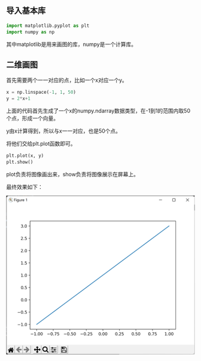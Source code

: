 ## 导入基本库

```python
import matplotlib.pyplot as plt
import numpy as np
```

其中matplotlib是用来画图的库，numpy是一个计算库。

## 二维画图

首先需要两个一一对应的点，比如一个x对应一个y。

```python
x = np.linspace(-1, 1, 50)
y = 2*x+1
```

上面的代码首先生成了一个x的numpy.ndarray数据类型，在-1到1的范围内取50个点，形成一个向量。

y由x计算得到，所以与x一一对应，也是50个点。

将他们交给plt.plot函数即可。

```python
plt.plot(x, y)
plt.show()
```

plot负责将图像画出来，show负责将图像展示在屏幕上。

最终效果如下：

![Snipaste_2022-04-24_11-02-59](Introduction.assets/Snipaste_2022-04-24_11-02-59.png)